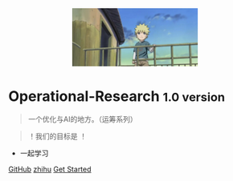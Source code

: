 <!-- _coverpage.md -->

<div align=center>
<img src="logo.jpg" width="250">
</div>
<!-- 背景图片 -->

<!-- [logo](logo.jpg) -->


# Operational-Research <small>1.0 version</small>

> 一个优化与AI的地方。（运筹系列）

> ！我们的目标是 ！

- 一起学习

[GitHub]()
[zhihu](https://www.zhihu.com/people/ming-ren-19-34)
[Get Started](README.md)